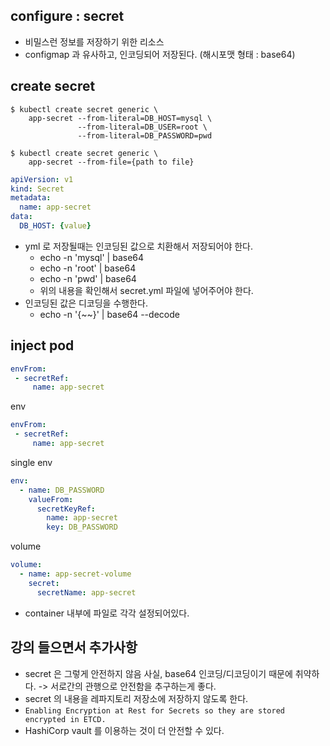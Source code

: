## configure : secret
* 비밀스런 정보를 저장하기 위한 리소스
* configmap 과 유사하고, 인코딩되어 저장된다. (해시포맷 형태 : base64)

## create secret
```shell
$ kubectl create secret generic \
    app-secret --from-literal=DB_HOST=mysql \
               --from-literal=DB_USER=root \
               --from-literal=DB_PASSWORD=pwd

$ kubectl create secret generic \
    app-secret --from-file={path to file}
```

```yaml
apiVersion: v1
kind: Secret
metadata:
  name: app-secret
data:
  DB_HOST: {value}
```
* yml 로 저장될때는 인코딩된 값으로 치환해서 저장되어야 한다.
    * echo -n 'mysql' | base64
    * echo -n 'root' | base64
    * echo -n 'pwd' | base64
    * 위의 내용을 확인해서 secret.yml 파일에 넣어주어야 한다.
* 인코딩된 값은 디코딩을 수행한다.
    * echo -n '{~~}' | base64 --decode

## inject pod
```yml
envFrom:
 - secretRef:
     name: app-secret
```

env 
```yaml
envFrom:
 - secretRef:
     name: app-secret
```

single env
```yaml
env:
  - name: DB_PASSWORD
    valueFrom:
      secretKeyRef:
        name: app-secret
        key: DB_PASSWORD
```

volume
```yml
volume:
  - name: app-secret-volume
    secret:
      secretName: app-secret
```
* container 내부에 파일로 각각 설정되어있다.

## 강의 들으면서 추가사항
* secret 은 그렇게 안전하지 않음 사실, base64 인코딩/디코딩이기 때문에 취약하다. -> 서로간의 관행으로 안전함을 추구하는게 좋다.
* secret 의 내용을 레파지토리 저장소에 저장하지 않도록 한다.
* `Enabling Encryption at Rest for Secrets so they are stored encrypted in ETCD.`
* HashiCorp vault 를 이용하는 것이 더 안전할 수 있다.